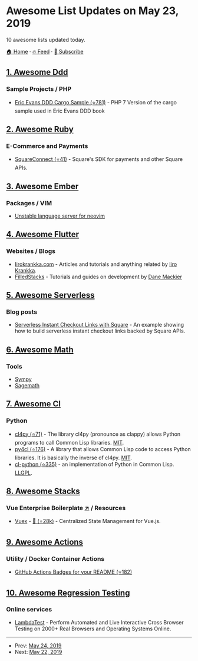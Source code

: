 # Awesome List Updates on May 23, 2019

10 awesome lists updated today.

[🏠 Home](/README.md) · [🔥 Feed](https://test.trackawesomelist.com/feed.xml) · [📮 Subscribe](https://trackawesomelist.us17.list-manage.com/subscribe?u=d2f0117aa829c83a63ec63c2f&id=36a103854c)



## [1. Awesome Ddd](/content/heynickc/awesome-ddd/README.md)

### Sample Projects / PHP

*   [Eric Evans DDD Cargo Sample (⭐781)](https://github.com/codeliner/php-ddd-cargo-sample) - PHP 7 Version of the cargo sample used in Eric Evans DDD book

## [2. Awesome Ruby](/content/markets/awesome-ruby/README.md)

### E-Commerce and Payments

*   [SquareConnect (⭐41)](https://github.com/square/connect-ruby-sdk) - Square's SDK for payments and other Square APIs.

## [3. Awesome Ember](/content/ember-community-russia/awesome-ember/README.md)

### Packages / VIM

*   [Unstable language server for neovim](https://gist.github.com/meirish/639e6def0f352f63fef662dce3ca2f98)

## [4. Awesome Flutter](/content/Solido/awesome-flutter/README.md)

### Websites / Blogs

*   [Iirokrankka.com](https://iirokrankka.com/) - Articles and tutorials and anything related by [Iiro Krankka](https://twitter.com/koorankka).
*   [FilledStacks](https://www.filledstacks.com/) - Tutorials and guides on development by [Dane Mackier](https://www.instagram.com/filledstacks/)

## [5. Awesome Serverless](/content/pmuens/awesome-serverless/README.md)

### Blog posts

*   [Serverless Instant Checkout Links with Square](https://developer.squareup.com/blog/serverless-instant-checkout-links-with-square/) - An example showing how to build serverless instant checkout links backed by Square APIs.

## [6. Awesome Math](/content/rossant/awesome-math/README.md)

### Tools

*   [Sympy](https://www.sympy.org/)
*   [Sagemath](http://www.sagemath.org/)

## [7. Awesome Cl](/content/CodyReichert/awesome-cl/README.md)

### Python

*   [cl4py (⭐71)](https://github.com/marcoheisig/cl4py) - The library cl4py (pronounce as clappy) allows Python programs to call Common Lisp libraries. [MIT](https://opensource.org/licenses/MIT).
*   [py4cl (⭐176)](https://github.com/bendudson/py4cl) - A library that allows Common Lisp code to access Python libraries. It is basically the inverse of cl4py. [MIT](https://opensource.org/licenses/MIT).
*   [cl-python (⭐335)](https://github.com/metawilm/cl-python) - an implementation of Python in Common Lisp. [LLGPL](http://opensource.franz.com/preamble.html).

## [8. Awesome Stacks](/content/stackshareio/awesome-stacks/README.md)

### Vue Enterprise Boilerplate   [↗](https://awesomestacks.dev/vue-enterprise-boilerplate) / Resources

*   [Vuex](https://vuex.vuejs.org/) - [🐙 (⭐28k)](https://github.com/vuejs/vuex) - Centralized State Management for Vue.js.

## [9. Awesome Actions](/content/sdras/awesome-actions/README.md)

### Utility / Docker Container Actions

*   [GitHub Actions Badges for your README (⭐182)](https://github.com/atrox/github-actions-badge)

## [10. Awesome Regression Testing](/content/mojoaxel/awesome-regression-testing/README.md)

### Online services

*   [LambdaTest](https://www.lambdatest.com/) - Perform Automated and Live Interactive Cross Browser Testing on 2000+ Real Browsers and Operating Systems Online.

---

- Prev: [May 24, 2019](/content/2019/05/24/README.md)
- Next: [May 22, 2019](/content/2019/05/22/README.md)